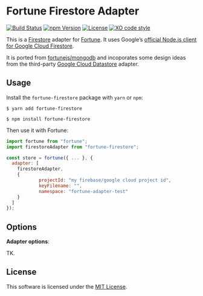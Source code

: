 # Fortune Firestore Adapter

[![Build Status](https://img.shields.io/travis/com/wandertext/fortune-firestore)](https://travis-ci.com/wandertext/fortune-firestore)
[![npm Version](https://img.shields.io/npm/v/@wandertext/fortune-firestore)](https://www.npmjs.com/package/@wandertext/fortune-firestore)
[![License](https://img.shields.io/github/license/wandertext/fortune-firestore)](https://raw.githubusercontent.com/wandertext/fortune-firestore/master/LICENSE)
[![XO code style](https://img.shields.io/badge/code_style-XO-5ed9c7.svg)](https://github.com/xojs/xo)

This is a [Firestore](https://cloud.google.com/firestore/) adapter for
[Fortune](http://fortune.js.org/). It uses Google’s [official Node.js client
for Google Cloud Firestore](https://github.com/googleapis/nodejs-firestore).

It is ported from
[fortunejs/mongodb](https://github.com/fortunejs/fortune-mongodb) and
incoporates some design ideas from the third-party [Google Cloud
Datastore](https://github.com/patrinhani-ciandt/fortune-datastore) adapter.


## Usage

Install the `fortune-firestore` package with `yarn` or `npm`:

```
$ yarn add fortune-firestore
```

```
$ npm install fortune-firestore
```

Then use it with Fortune:

```js
import fortune from "fortune";
import firestoreAdapter from "fortune-firestore";

const store = fortune({ ... }, {
  adapter: [
    firestoreAdapter,
    {
			projectId: "my firebase/google cloud project id",
			keyFilename: "",
			namespace: "fortune-adapter-test"
    }
  ]
});
```


## Options

**Adapter options**:

TK.

## License

This software is licensed under the [MIT License](//github.com/wandertext/fortune-firestore/blob/master/LICENSE).
